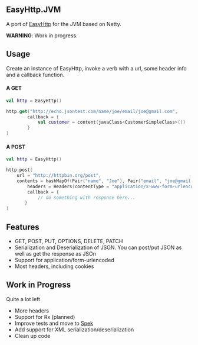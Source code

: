 ## EasyHttp.JVM

A port of [EasyHttp](http://github.com/hhariri/EasyHttp) for the JVM based on Netty.

**WARNING**: Work in progress.

## Usage

Create an instance of EasyHttp, invoke a verb with a url, some header info and a callback function.
#### A GET


```kotlin
val http = EasyHttp()

http.get("http://echo.jsontest.com/name/joe/email/joe@gmail.com",
        callback = {
            val customer = content(javaClass<CustomerSimpleClass>())
        }
)
```

#### A POST

```kotlin
val http = EasyHttp()

http.post(
    url = "http://httpbin.org/post",
    contents = hashMapOf(Pair("name", "Joe"), Pair("email", "joe@gmail.com")),
        headers = Headers(contentType = "application/x-www-form-urlencoded"),
        callback = {
            // do something with response here...
       }
)
```

## Features

* GET, POST, PUT, OPTIONS, DELETE, PATCH
* Serialization and Deserialization of JSON. You can post/put JSON as well as get the response as JSOn
* Support for application/form-urlencoded
* Most headers, including cookies


## Work in Progress

Quite a lot left

* More headers
* Support for Rx (planned)
* Improve tests and move to [Spek](http://jetbrains.github.io/spek)
* Add support for XML serialization/deserialization
* Clean up code



